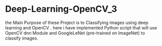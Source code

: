 # Deep-Learning-OpenCV_3
the Main Purpose of these Project is to Classifying images using deep learning and OpenCV . here i have implemented Python script that will use OpenCV dnn Module  and GoogleLeNet (pre-trained on ImageNet) to classify images.
